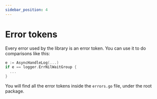 ```yaml
---
sidebar_position: 4
---
```


# Error tokens

Every error used by the library is an error token. You can use it to do comparisons like this:

```go
e := AsyncHandleLog(...)
if e == logger.ErrNilWaitGroup {
  ...
}
```

You will find all the error tokens inside the `errors.go` file, under the root package.
